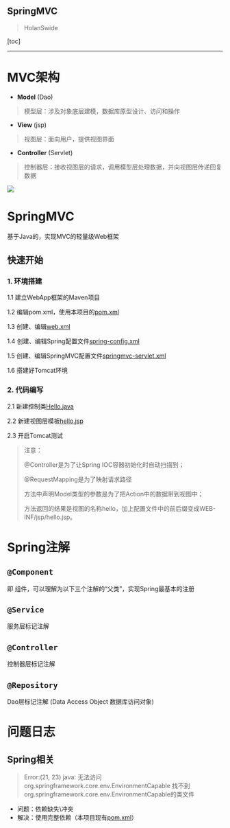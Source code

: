 SpringMVC
---
> HolanSwide 

[toc]

----
# MVC架构

- **Model**         (Dao)
> 模型层：涉及对象底层建模，数据库原型设计、访问和操作
- **View**          (jsp)
> 视图层：面向用户，提供视图界面
- **Controller**    (Servlet)
> 控制器层：接收视图层的请求，调用模型层处理数据，并向视图层传递回复数据

![](https://kuangstudy.oss-cn-beijing.aliyuncs.com/bbs/2021/04/13/kuangstudy5989b959-a64d-4469-952f-d23699b0bad7.png)

# SpringMVC

基于Java的，实现MVC的轻量级Web框架

## 快速开始

### 1. 环境搭建

1.1 建立WebApp框架的Maven项目

1.2 编辑pom.xml，使用本项目的[pom.xml](./pom.xml)

1.3 创建、编辑[web.xml](./src/main/resources/web.xml)

1.4 创建、编辑Spring配置文件[spring-config.xml](./src/main/resources/spring-config.xml)

1.5 创建、编辑SpringMVC配置文件[springmvc-servlet.xml](./src/main/resources/springmvc-servlet.xml)

1.6 搭建好Tomcat环境

### 2. 代码编写

2.1 新建控制类[Hello.java](./src/main/java/com/holanswide/controller/Hello.java)

2.2 新建视图层模板[hello.jsp](./src/main/webapp/WEB-INF/jsp/hello.jsp)

2.3 开启Tomcat测试

> 注意：
>
>   @Controller是为了让Spring IOC容器初始化时自动扫描到；
>
>   @RequestMapping是为了映射请求路径
>
>   方法中声明Model类型的参数是为了把Action中的数据带到视图中；
>
>   方法返回的结果是视图的名称hello，加上配置文件中的前后缀变成WEB-INF/jsp/hello.jsp。

# Spring注解

## `@Component`
即 组件，可以理解为以下三个注解的“父类”，实现Spring最基本的注册

## `@Service`
服务层标记注解

## `@Controller`
控制器层标记注解

## `@Repository`
Dao层标记注解 (Data Access Object 数据库访问对象)

# 问题日志

## Spring相关

> Error:(21, 23) java: 无法访问org.springframework.core.env.EnvironmentCapable 找不到org.springframework.core.env.EnvironmentCapable的类文件

- 问题：依赖缺失\冲突
- 解决：使用完整依赖（本项目现有[pom.xml](./pom.xml)）
